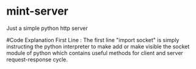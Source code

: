 # mint-server
Just a simple python http server

#Code Explanation
First Line : The first line "import socket" is simply instructing the python interpreter to make add or make visible the socket module of python which contains useful methods for client and server request-response cycle. 
